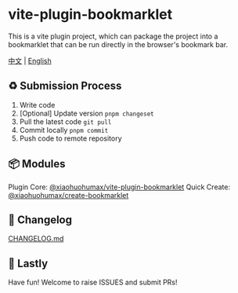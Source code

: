 # vite-plugin-bookmarklet

This is a vite plugin project, which can package the project into a bookmarklet that can be run directly in the browser's bookmark bar.

[中文](./README.md) | [English](./README_EN.md)

## ♻️ Submission Process

1. Write code
2. [Optional] Update version `pnpm changeset`
3. Pull the latest code `git pull`
4. Commit locally `pnpm commit`
5. Push code to remote repository

## 📦 Modules

Plugin Core: [@xiaohuohumax/vite-plugin-bookmarklet](./packages/vite-plugin-bookmarklet/README.md)
Quick Create: [@xiaohuohumax/create-bookmarklet](./packages/create-bookmarklet/README.md)

## 📝 Changelog

[CHANGELOG.md](CHANGELOG.md)

## 🎉 Lastly

Have fun! Welcome to raise ISSUES and submit PRs!
